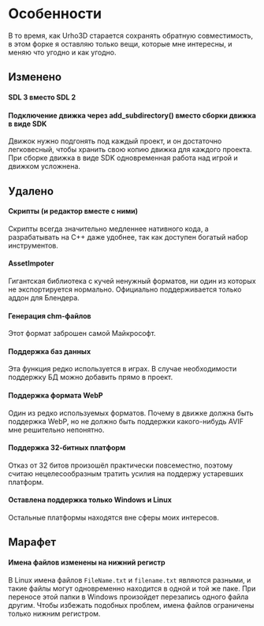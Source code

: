 # Особенности

В то время, как Urho3D старается сохранять обратную совместимость, в этом форке
я оставляю только вещи, которые мне интересны, и меняю что угодно и как угодно.

## Изменено

#### SDL 3 вместо SDL 2

#### Подключение движка через add_subdirectory() вместо сборки движка в виде SDK

Движок нужно подгонять под каждый проект, и он достаточно легковесный, чтобы хранить свою копию движка для каждого проекта.
При сборке движка в виде SDK одновременная работа над игрой и движком усложнена.

## Удалено

#### Скрипты (и редактор вместе с ними)

Скрипты всегда значительно медленнее нативного кода, а разрабатывать на C++ даже удобнее, так как
доступен богатый набор инструментов.

#### AssetImpoter

Гигантская библиотека с кучей ненужный форматов, ни один из которых не экспортируется нормально.
Официально поддерживается только аддон для Блендера.

#### Генерация chm-файлов

Этот формат заброшен самой Майкрософт.

#### Поддержка баз данных

Эта функция редко используется в играх. В случае необходимости поддержку БД
можно добавить прямо в проект.

#### Поддержка формата WebP

Один из редко используемых форматов. Почему в движке должна быть поддержка WebP,
но не должно быть поддержки какого-нибудь AVIF мне решительно непонятно.

#### Поддержка 32-битных платформ

Отказ от 32 битов произошёл практически повсеместно, поэтому считаю нецелесообразным тратить усилия
на поддержу устаревших платформ.

#### Оставлена поддержка только Windows и Linux

Остальные платформы находятся вне сферы моих интересов.

## Марафет

#### Имена файлов изменены на нижний регистр

В Linux имена файлов `FileName.txt` и `filename.txt` являются разными, и такие
файлы могут одновременно находится в одной и той же паке. При переносе этой
папки в Windows произойдет перезапись одного файла другим.
Чтобы избежать подобных проблем, имена файлов ограничены только нижним регистром.
